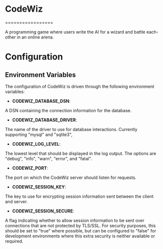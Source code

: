 # CodeWiz
=================

A programming game where users write the AI for a wizard and battle each-other in an online arena.

# Configuration
## Environment Variables

The configuration of CodeWiz is driven through the following environment variables:

- **CODEWIZ\_DATABASE\_DSN**:

 A DSN containing the connection information for the database.

- **CODEWIZ\_DATABASE\_DRIVER**: 

 The name of the driver to use for database interactions. Currently supporting "mysql" and "sqlite3",

- **CODEWIZ\_LOG\_LEVEL**: 

 The lowest level that should be displayed in the log output. The options are "debug", "info", "warn", "error", and "fatal".

- **CODEWIZ\_PORT**: 

 The port on which the CodeWiz server should listen for requests.

- **CODEWIZ\_SESSION\_KEY**: 

 The key to use for encrypting session information sent between the client and server.

- **CODEWIZ\_SESSION\_SECURE**: 

 A flag indicating whether to allow session information to be sent over connections that are not protected by TLS/SSL. For security purposes, this should be set to "true" where possible, but can be configured to "false" for development environments where this extra security is neither available or required.